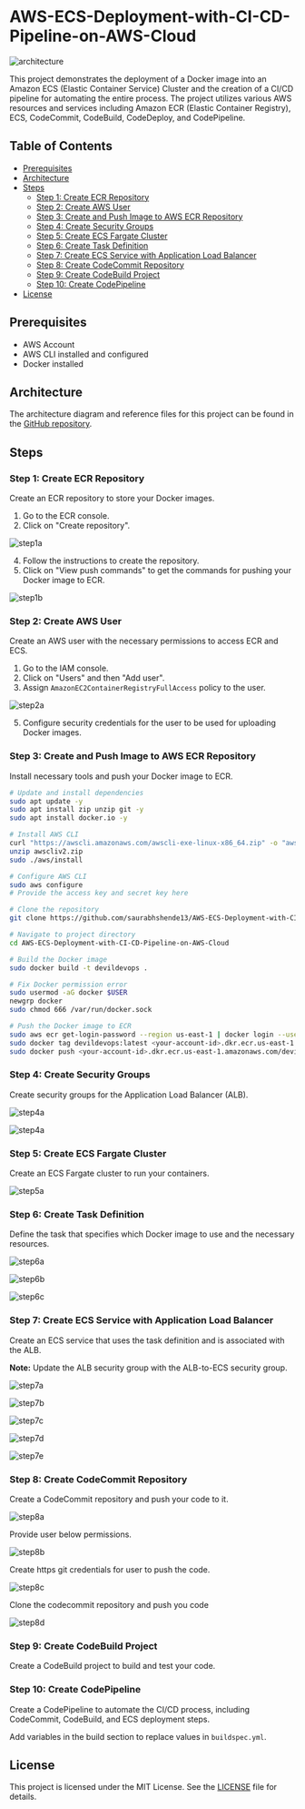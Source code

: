 # AWS-ECS-Deployment-with-CI-CD-Pipeline-on-AWS-Cloud

![architecture](Steps/project.png)

This project demonstrates the deployment of a Docker image into an Amazon ECS (Elastic Container Service) Cluster and the creation of a CI/CD pipeline for automating the entire process. The project utilizes various AWS resources and services including Amazon ECR (Elastic Container Registry), ECS, CodeCommit, CodeBuild, CodeDeploy, and CodePipeline.

## Table of Contents

- [Prerequisites](#prerequisites)
- [Architecture](#architecture)
- [Steps](#steps)
  - [Step 1: Create ECR Repository](#step-1-create-ecr-repository)
  - [Step 2: Create AWS User](#step-2-create-aws-user)
  - [Step 3: Create and Push Image to AWS ECR Repository](#step-3-create-and-push-image-to-aws-ecr-repository)
  - [Step 4: Create Security Groups](#step-4-create-security-groups)
  - [Step 5: Create ECS Fargate Cluster](#step-5-create-ecs-fargate-cluster)
  - [Step 6: Create Task Definition](#step-6-create-task-definition)
  - [Step 7: Create ECS Service with Application Load Balancer](#step-7-create-ecs-service-with-application-load-balancer)
  - [Step 8: Create CodeCommit Repository](#step-8-create-codecommit-repository)
  - [Step 9: Create CodeBuild Project](#step-9-create-codebuild-project)
  - [Step 10: Create CodePipeline](#step-10-create-codepipeline)
- [License](#license)

## Prerequisites

- AWS Account
- AWS CLI installed and configured
- Docker installed

## Architecture

The architecture diagram and reference files for this project can be found in the [GitHub repository](https://github.com/saurabhshende13/AWS-ECS-Deployment-with-CI-CD-Pipeline-on-AWS-Cloud.git).

## Steps

### Step 1: Create ECR Repository

Create an ECR repository to store your Docker images.

1. Go to the ECR console.
2. Click on "Create repository".

![step1a](Steps/Step-1a.png)

4. Follow the instructions to create the repository.
5. Click on "View push commands" to get the commands for pushing your Docker image to ECR.

![step1b](Steps/Step1b.png)

### Step 2: Create AWS User

Create an AWS user with the necessary permissions to access ECR and ECS.

1. Go to the IAM console.
2. Click on "Users" and then "Add user".
3. Assign `AmazonEC2ContainerRegistryFullAccess` policy to the user.

![step2a](Steps/Step2a.png)

5. Configure security credentials for the user to be used for uploading Docker images.

### Step 3: Create and Push Image to AWS ECR Repository

Install necessary tools and push your Docker image to ECR.

```bash
# Update and install dependencies
sudo apt update -y
sudo apt install zip unzip git -y
sudo apt install docker.io -y

# Install AWS CLI
curl "https://awscli.amazonaws.com/awscli-exe-linux-x86_64.zip" -o "awscliv2.zip"
unzip awscliv2.zip
sudo ./aws/install

# Configure AWS CLI
sudo aws configure
# Provide the access key and secret key here

# Clone the repository
git clone https://github.com/saurabhshende13/AWS-ECS-Deployment-with-CI-CD-Pipeline-on-AWS-Cloud.git

# Navigate to project directory
cd AWS-ECS-Deployment-with-CI-CD-Pipeline-on-AWS-Cloud

# Build the Docker image
sudo docker build -t devildevops .

# Fix Docker permission error
sudo usermod -aG docker $USER
newgrp docker
sudo chmod 666 /var/run/docker.sock

# Push the Docker image to ECR
sudo aws ecr get-login-password --region us-east-1 | docker login --username AWS --password-stdin <your-account-id>.dkr.ecr.us-east-1.amazonaws.com
sudo docker tag devildevops:latest <your-account-id>.dkr.ecr.us-east-1.amazonaws.com/devildevops:latest
sudo docker push <your-account-id>.dkr.ecr.us-east-1.amazonaws.com/devildevops:latest
```

### Step 4: Create Security Groups

Create security groups for the Application Load Balancer (ALB).

![step4a](Steps/Step-4a.png)

![step4a](Steps/Step4b.png)

### Step 5: Create ECS Fargate Cluster

Create an ECS Fargate cluster to run your containers.

![step5a](Steps/Step5a.png)

### Step 6: Create Task Definition

Define the task that specifies which Docker image to use and the necessary resources.

![step6a](Steps/Step6a.png)

![step6b](Steps/Step6b.png)

![step6c](Steps/Step6c.png)

### Step 7: Create ECS Service with Application Load Balancer

Create an ECS service that uses the task definition and is associated with the ALB.

**Note:** Update the ALB security group with the ALB-to-ECS security group.

![step7a](Steps/Step7a.png)

![step7b](Steps/Step7b.png)

![step7c](Steps/Step7c.png)

![step7d](Steps/Step7d.png)

![step7e](Steps/Step7e.png)

### Step 8: Create CodeCommit Repository

Create a CodeCommit repository and push your code to it.

![step8a](Steps/Step8a.png)

Provide user below permissions.

![step8b](Steps/Step8b.png)

Create https git credentials for user to push the code.

![step8c](Steps/Step8c.png)

Clone the codecommit repository and push you code

![step8d](Steps/Step8d.png)

### Step 9: Create CodeBuild Project

Create a CodeBuild project to build and test your code.

### Step 10: Create CodePipeline

Create a CodePipeline to automate the CI/CD process, including CodeCommit, CodeBuild, and ECS deployment steps.

Add variables in the build section to replace values in `buildspec.yml`.

## License

This project is licensed under the MIT License. See the [LICENSE](LICENSE) file for details.
